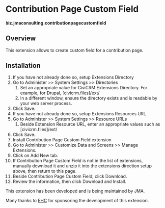 # Contribution Page Custom Field

#### biz.jmaconsulting.contributionpagecustomfield

## Overview

This extension allows to create custom field for a contribution page.

## Installation

1. If you have not already done so, setup Extensions Directory
  1. Go to Administer >> System Settings >> Directories
      1. Set an appropriate value for CiviCRM Extensions Directory. For example, for Drupal, [civicrm.files]/ext/
      1. In a different window, ensure the directory exists and is readable by your web server process.
  1. Click Save.
1. If you have not already done so, setup Extensions Resources URL
  1. Go to Administer >> System Settings >> Resource URLs
      1. Beside Extension Resource URL, enter an appropriate values such as [civicrm.files]/ext/
  1. Click Save.
1. Install Contribution Page Custom Field extension
  1. Go to Administer >> Customize Data and Screens >> Manage Extensions.
  1. Click on Add New tab.
  1. If Contribution Page Custom Field is not in the list of extensions, manually download it and unzip it into the extensions direction setup above, then return to this page.
  1. Beside Contribution Page Custom Field, click Download.
  1. Review the information, then click Download and Install.

This extension has been developed and is being maintained by JMA.

Many thanks to [EHC](http://www.environmentalhealth.org) for sponsoring the development of this extension.
